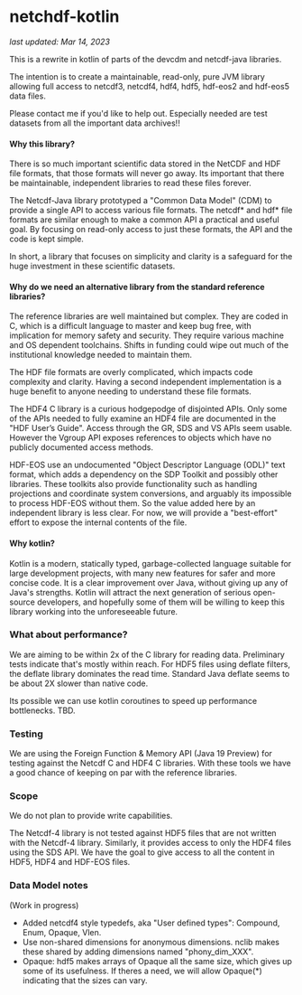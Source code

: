 # netchdf-kotlin
_last updated: Mar 14, 2023_

This is a rewrite in kotlin of parts of the devcdm and netcdf-java libraries. 

The intention is to create a maintainable, read-only, pure JVM library allowing full access to 
netcdf3, netcdf4, hdf4, hdf5, hdf-eos2 and hdf-eos5 data files. 

Please contact me if you'd like to help out. Especially needed are test datasets from all the important data archives!!

#### Why this library? 

There is so much important scientific data stored in the NetCDF and HDF file formats, that those formats will 
never go away. Its important that there be maintainable, independent libraries to read these files forever.

The Netcdf-Java library prototyped a "Common Data Model" (CDM) to provide a single API to access various file formats. 
The netcdf* and hdf* file formats are similar enough to make a common API a practical and useful goal. 
By focusing on read-only access to just these formats, the API and the code is kept simple.

In short, a library that focuses on simplicity and clarity is a safeguard for the huge investment in these
scientific datasets.

#### Why do we need an alternative library from the standard reference libraries?

The reference libraries are well maintained but complex. They are coded in C, which is a difficult language to master
and keep bug free, with implication for memory safety and security. They require various machine and OS dependent
toolchains. Shifts in funding could wipe out much of the institutional knowledge needed to maintain them.

The HDF file formats are overly complicated, which impacts code complexity and clarity. Having a second independent 
implementation is a huge benefit to anyone needing to understand these file formats.

The HDF4 C library is a curious hodgepodge of disjointed APIs. Only some of the APIs needed to fully examine an HDF4 file 
are documented in the "HDF User’s Guide". Access through the GR, SDS and VS APIs seem usable. However the Vgroup
API exposes references to objects which have no publicly documented access methods. 

HDF-EOS use an undocumented "Object Descriptor Language (ODL)" text format, which adds a dependency on the SDP Toolkit 
and possibly other libraries. These toolkits also provide functionality such as handling projections and coordinate system 
conversions, and arguably its impossible to process HDF-EOS without them. So the value added here by an independent 
library is less clear. For now, we will provide a "best-effort" effort to expose the internal contents of the file.

#### Why kotlin?

Kotlin is a modern, statically typed, garbage-collected language suitable for large development projects, 
with many new features for safer and more concise code. It is a clear improvement over Java, without giving
up any of Java's strengths. Kotlin will attract the next generation of serious open-source developers, and 
hopefully some of them will be willing to keep this library working into the unforeseeable future.

### What about performance?

We are aiming to be within 2x of the C library for reading data. Preliminary tests indicate that's mostly within reach. 
For HDF5 files using deflate filters, the deflate library dominates the read time. Standard Java deflate seems to be
about 2X slower than native code.

Its possible we can use kotlin coroutines to speed up performance bottlenecks. TBD.

### Testing

We are using the Foreign Function & Memory API (Java 19 Preview) for testing against the Netcdf C and HDF4 C libraries. 
With these tools we have a good chance of keeping on par with the reference libraries.

### Scope

We do not plan to provide write capabilities. 

The Netcdf-4 library is not tested against HDF5 files that are not written with the Netcdf-4 library. Similarly, 
it provides access to only the HDF4 files using the SDS API. We have the goal to give access to all the content 
in HDF5, HDF4 and HDF-EOS files.

### Data Model notes

(Work in progress)

* Added netcdf4 style typedefs, aka "User defined types": Compound, Enum, Opaque, Vlen.
* Use non-shared dimensions for anonymous dimensions. nclib makes these shared by adding dimensions named "phony_dim_XXX".
* Opaque: hdf5 makes arrays of Opaque all the same size, which gives up some of its usefulness. If theres a need,
  we will allow Opaque(*) indicating that the sizes can vary.